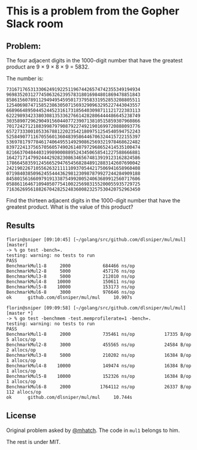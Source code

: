 # This is a problem from the Gopher Slack room


## Problem:

The four adjacent digits in the 1000-digit number that have the greatest product 
are 9 × 9 × 8 × 9 = 5832.

The number is:
```
73167176531330624919225119674426574742355349194934
96983520312774506326239578318016984801869478851843
85861560789112949495459501737958331952853208805511
12540698747158523863050715693290963295227443043557
66896648950445244523161731856403098711121722383113
62229893423380308135336276614282806444486645238749
30358907296290491560440772390713810515859307960866
70172427121883998797908792274921901699720888093776
65727333001053367881220235421809751254540594752243
52584907711670556013604839586446706324415722155397
53697817977846174064955149290862569321978468622482
83972241375657056057490261407972968652414535100474
82166370484403199890008895243450658541227588666881
16427171479924442928230863465674813919123162824586
17866458359124566529476545682848912883142607690042
24219022671055626321111109370544217506941658960408
07198403850962455444362981230987879927244284909188
84580156166097919133875499200524063689912560717606
05886116467109405077541002256983155200055935729725
71636269561882670428252483600823257530420752963450
```

Find the thirteen adjacent digits in the 1000-digit number that have the greatest 
product. What is the value of this product?

## Results

```
florin@sniper [09:10:45] [~/golang/src/github.com/dlsniper/mul/mul] [master]
-> % go test -bench=.                                 
testing: warning: no tests to run
PASS
BenchmarkMul1-8     2000            684466 ns/op
BenchmarkMul2-8     5000            457176 ns/op
BenchmarkMul3-8     5000            212010 ns/op
BenchmarkMul4-8    10000            150611 ns/op
BenchmarkMul5-8    10000            153173 ns/op
BenchmarkMul6-8     3000            976646 ns/op
ok      github.com/dlsniper/mul/mul     10.907s
```

```
florin@sniper [09:09:58] [~/golang/src/github.com/dlsniper/mul/mul] [master *]
-> % go test -benchmem -test.memprofilerate=1 -bench=.
testing: warning: no tests to run
PASS
BenchmarkMul1-8     2000            735461 ns/op           17335 B/op          5 allocs/op
BenchmarkMul2-8     3000            455565 ns/op           24584 B/op          2 allocs/op
BenchmarkMul3-8     5000            210202 ns/op           16384 B/op          1 allocs/op
BenchmarkMul4-8    10000            149474 ns/op           16384 B/op          1 allocs/op
BenchmarkMul5-8    10000            152326 ns/op           16384 B/op          1 allocs/op
BenchmarkMul6-8     2000           1764112 ns/op           26337 B/op        112 allocs/op
ok      github.com/dlsniper/mul/mul     10.744s
```

## License

Original problem asked by [@mhatch](https://gophers.slack.com/team/mhatch). The code in `mul1` belongs to him.

The rest is under MIT.